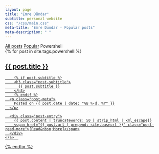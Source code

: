```yaml
---
layout: page
title: "Emre Dündar"
subtitle: personal website
css: "/css/main.css"
meta-title: "Emre Dündar - Popular posts"
meta-description: " "
---
```


<div class="list-filters">
  <a href="/" class="list-filter">All posts</a>
  <a href="/popular" class="list-filter">Popular</a>
  <span class="list-filter filter-selected">Powershell</span>
</div>

<div class="posts-list">
  {% for post in site.tags.powershell %}
  <article>
    <a class="post-preview" href="{{ post.url | prepend: site.baseurl }}">
	    <h2 class="post-title">{{ post.title }}</h2>
	
	    {% if post.subtitle %}
	    <h3 class="post-subtitle">
	      {{ post.subtitle }}
	    </h3>
	    {% endif %}
      <p class="post-meta">
        Posted on {{ post.date | date: "%B %-d, %Y" }}
      </p>

      <div class="post-entry">
        {{ post.content | truncatewords: 50 | strip_html | xml_escape}}
        <span href="{{ post.url | prepend: site.baseurl }}" class="post-read-more">[Read&nbsp;More]</span>
      </div>
    </a>  
   </article>
  {% endfor %}
</div>

